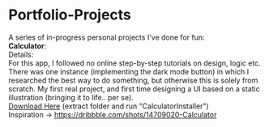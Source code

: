 # Portfolio-Projects
A series of in-progress personal projects I've done for fun:   
**Calculator**:  
Details:  
For this app, I followed no online step-by-step tutorials on design, logic etc. There was one instance (implementing the dark mode button) in which I researched the best way to do something, but otherwise this is solely from scratch. My first real project, and first time designing a UI based on a static illustration (bringing it to life.. per se).  
[Download Here](https://github.com/sddiaz/Portfolio-Projects/files/9586414/Portfolio_Calculator.zip) (extract folder and run "CalculatorInstaller")  
Inspiration -> https://dribbble.com/shots/14709020-Calculator  
